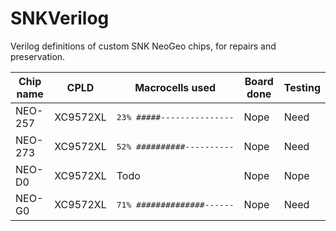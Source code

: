 # SNKVerilog
Verilog definitions of custom SNK NeoGeo chips, for repairs and preservation.

Chip name | CPLD     | Macrocells used                     | Board done | Testing
--------- | -------- | ----------------------------------- | ---------- | ------
 NEO-257  | XC9572XL | <pre>23% #####---------------</pre> | Nope       | Need
 NEO-273  | XC9572XL | <pre>52% ##########----------</pre> | Nope       | Need
 NEO-D0   | XC9572XL | Todo                                | Nope       | Nope
 NEO-G0   | XC9572XL | <pre>71% ##############------</pre> | Nope       | Need
 

